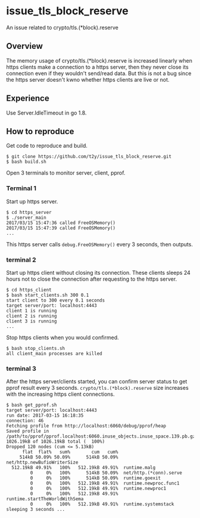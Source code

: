 # issue_tls_block_reserve

An issue related to crypto/tls.(\*block).reserve

## Overview

The memory usage of crypto/tls.(\*block).reserve is increased linearly when https clients make a connection to a https server, then they never close its connection even if they wouldn't send/read data. But this is not a bug since the https server doesn't kwno whether https clients are live or not.

## Experience

Use Server.IdleTimeout in go 1.8.

## How to reproduce

Get code to reproduce and build.

    $ git clone https://github.com/t2y/issue_tls_block_reserve.git
    $ bash build.sh

Open 3 terminals to monitor server, client, pprof.

### Terminal 1

Start up https server.

    $ cd https_server
    $ ./server_main 
    2017/03/15 15:47:36 called FreeOSMemory()
    2017/03/15 15:47:39 called FreeOSMemory()
    ...

This https server calls `debug.FreeOSMemory()` every 3 seconds, then outputs.

### terminal 2

Start up https client without closing its connection. These clients sleeps 24 hours not to close the connection after requesting to the https server.

    $ cd https_client
    $ bash start_clients.sh 300 0.1
    start client to 300 every 0.1 seconds
    target server/port: localhost:4443
    client 1 is running
    client 2 is running
    client 3 is running
    ...

Stop https clients when you would confirmed.

    $ bash stop_clients.sh 
    all client_main processes are killed

### terminal 3

After the https server/clients started, you can confirm server status to get pprof result every 3 seconds. `crypto/tls.(*block).reserve` size increases with the increasing https client connections.

    $ bash get_pprof.sh 
    target server/port: localhost:4443
    run date: 2017-03-15 16:18:35
    connection: 46
    Fetching profile from http://localhost:6060/debug/pprof/heap
    Saved profile in /path/to/pprof/pprof.localhost:6060.inuse_objects.inuse_space.139.pb.gz
    1026.19kB of 1026.19kB total (  100%)
    Dropped 120 nodes (cum <= 5.13kB)
          flat  flat%   sum%        cum   cum%
         514kB 50.09% 50.09%      514kB 50.09%  net/http.newBufioWriterSize
      512.19kB 49.91%   100%   512.19kB 49.91%  runtime.malg
             0     0%   100%      514kB 50.09%  net/http.(*conn).serve
             0     0%   100%      514kB 50.09%  runtime.goexit
             0     0%   100%   512.19kB 49.91%  runtime.newproc.func1
             0     0%   100%   512.19kB 49.91%  runtime.newproc1
             0     0%   100%   512.19kB 49.91%  runtime.startTheWorldWithSema
             0     0%   100%   512.19kB 49.91%  runtime.systemstack
    sleeping 3 seconds ...

